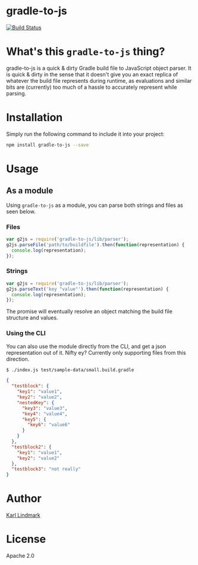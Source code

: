 # gradle-to-js

[![Build Status](https://travis-ci.org/ninetwozero/gradle-to-js.svg?branch=master)](https://travis-ci.org/ninetwozero/gradle-to-js)

# What's this `gradle-to-js` thing?

gradle-to-js is a quick & dirty Gradle build file to JavaScript object parser. It is quick & dirty in the sense that it doesn't give you an exact replica of whatever the build file represents during runtime, as evaluations and similar bits are (currently) too much of a hassle to accurately represent while parsing.

# Installation

Simply run the following command to include it into your project:

```bash
npm install gradle-to-js --save
```
# Usage

## As a module

Using `gradle-to-js` as a module, you can parse both strings and files as seen below.

### Files

```js
var g2js = require('gradle-to-js/lib/parser');
g2js.parseFile('path/to/buildfile').then(function(representation) {
  console.log(representation);
});
```

### Strings

```js
var g2js = require('gradle-to-js/lib/parser');
g2js.parseText('key "value"').then(function(representation) {
  console.log(representation);
});
```

The promise will eventually resolve an object matching the build file structure and values.

### Using the CLI

You can also use the module directly from the CLI, and get a json representation out of it. Nifty ey? Currently only supporting files from this direction.

```bash
$ ./index.js test/sample-data/small.build.gradle
```

```json
{
  "testblock": {
    "key1": "value1",
    "key2": "value2",
    "nestedKey": {
      "key3": "value3",
      "key4": "value4",
      "key5": {
        "key6": "value6"
      }
    }
  },
  "testblock2": {
    "key1": "value1",
    "key2": "value2"
  },
  "testblock3": "not really"
}
```

# Author
[Karl Lindmark](https://www.github.com/karllindmark)

# License
Apache 2.0
